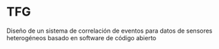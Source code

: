 # TFG
 Diseño de un sistema de correlación de eventos para datos de sensores heterogéneos basado en software de código abierto
